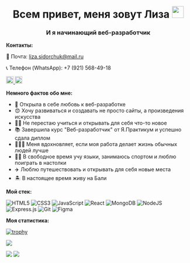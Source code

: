 <h1 align="center">Всем привет, меня зовут Лиза <img src="https://github.com/blackcater/blackcater/raw/main/images/Hi.gif" height="32"/></h1>
<h3 align="center">И я начинающий веб-разработчик</h3>

**Контакты:**

📧 Почта: liza.sidorchuk@mail.ru

📞 Телефон (WhatsApp): +7 (921) 568-49-18

<a href="https://t.me/Elizaveta_Aleks"><img src="https://cdn-icons-png.flaticon.com/512/2111/2111644.png" height="20"/> </a>
<a href="https://instagram.com/elizaveta.aleks_?igshid=Zjc2ZTc4Nzk="><img src="https://pngicon.ru/file/uploads/instagram.png" height="20"/></a>

**Немного фактов обо мне:**
- 🖤 Открыла в себе любовь к веб-разработке
- 😍 Хочу развиваться и создавать не просто сайты, а произведения искусства
- 👩‍🎓 Не перестаю учиться и открывать для себя что-то новое
- 📚 Завершила курс "Веб-разработчик" от Я.Практикум и успешно сдала диплом
- 👩🏼‍💻 Меня вдохновляет, если моя работа делает жизнь обычных людей лучше
- 💪🏼 В свободное время учу языки, занимаюсь спортом и люблю поиграть в настолки
- ✈️ Люблю путешествовать и открывать для себя новые места
- 🏝 В настоящее время живу на Бали

**Мой стек:**

![HTML5](https://img.shields.io/badge/html5-%23E34F26.svg?style=for-the-badge&logo=html5&logoColor=white)
![CSS3](https://img.shields.io/badge/css3-%231572B6.svg?style=for-the-badge&logo=css3&logoColor=white)
![JavaScript](https://img.shields.io/badge/javascript-%23323330.svg?style=for-the-badge&logo=javascript&logoColor=%23F7DF1E)
![React](https://img.shields.io/badge/react-%2320232a.svg?style=for-the-badge&logo=react&logoColor=%2361DAFB)
![MongoDB](https://img.shields.io/badge/MongoDB-%234ea94b.svg?style=for-the-badge&logo=mongodb&logoColor=white)
![NodeJS](https://img.shields.io/badge/node.js-6DA55F?style=for-the-badge&logo=node.js&logoColor=white)
![Express.js](https://img.shields.io/badge/express.js-%23404d59.svg?style=for-the-badge&logo=express&logoColor=%2361DAFB)
![Git](https://img.shields.io/badge/git-%23F05033.svg?style=for-the-badge&logo=git&logoColor=white)
![Figma](https://img.shields.io/badge/figma-%23F24E1E.svg?style=for-the-badge&logo=figma&logoColor=white)

**Моя статистика:**

[![trophy](https://github-profile-trophy.vercel.app/?username=Elizaveta-Obrezkova
)](https://github.com/ryo-ma/github-profile-trophy)

![](https://github-profile-summary-cards.vercel.app/api/cards/profile-details?username=Elizaveta-Obrezkova&theme=github)

![](https://github-profile-summary-cards.vercel.app/api/cards/repos-per-language?username=Elizaveta-Obrezkova&theme=github)
![](https://github-profile-summary-cards.vercel.app/api/cards/stats?username=Elizaveta-Obrezkova&theme=github)
